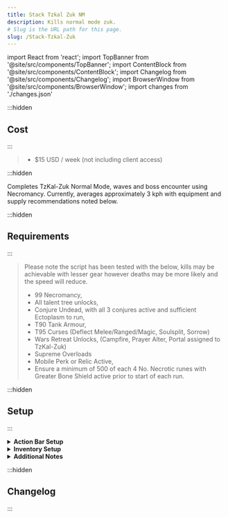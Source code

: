 ```yaml
---
title: Stack Tzkal Zuk NM
description: Kills normal mode zuk.
# Slug is the URL path for this page.
slug: /Stack-Tzkal-Zuk
---
```


import React from 'react';
import TopBanner from '@site/src/components/TopBanner';
import ContentBlock from '@site/src/components/ContentBlock';
import Changelog from '@site/src/components/Changelog';
import BrowserWindow from '@site/src/components/BrowserWindow';
import changes from './changes.json'

<TopBanner title="Stack Tzkal Zuk NM" version="v1.0" author="Overflow" skill="Necromancy">
</TopBanner>

:::hidden

## Cost

:::

<ContentBlock title="Cost">

> - $15 USD / week (not including client access)
</ContentBlock>

:::hidden

<ContentBlock title="Features">
Completes TzKal-Zuk Normal Mode, waves and boss encounter using Necromancy. Currently, averages approximately 3 kph with equipment and supply recommendations noted below.

</ContentBlock>

:::hidden

## Requirements

:::
<ContentBlock title="Requirements">
> Please note the script has been tested with the below, kills may be achievable with lesser gear however deaths may be more likely and the speed will reduce.
> - 99 Necromancy,
> - All talent tree unlocks,
> - Conjure Undead, with all 3 conjures active and sufficient Ectoplasm to run,
> - T90 Tank Armour,
> - T95 Curses (Deflect Melee/Ranged/Magic, Soulsplit, Sorrow)
> - Wars Retreat Unlocks, (Campfire, Prayer Alter, Portal assigned to TzKal-Zuk)
> - Supreme Overloads
> - Mobile Perk or Relic Active,
> - Ensure a minimum of 500 of each 4 No. Necrotic runes with Greater Bone Shield active prior to start of each run.
</ContentBlock>
:::hidden

## Setup

:::
<ContentBlock title="Setup">

<details>
<summary><strong>Action Bar Setup</strong></summary>

![Action Bar](Actionbar.png)

Please ensure revolution ++ is active and all abilities / prayers / spells / incantations noted are available on Actionbar

</details>

<details>
<summary><strong>Inventory Setup</strong></summary>

![Preset Example](Preset.png)


Script has been tested with the inventory shown, so please ensure that a preset is set and loaded once prior to starting script
</details>

<details>
<summary><strong>Additional Notes</strong></summary>
- Devoted / Enhanced devoted perks will help significantly,
- Will use vuln bombs on Har Aken and TzKal-Zuk if in inventory
- Summoning Familiars can be toggled, will renew pouches when necessary, not all special attacks implemented yet.
- Scriptures can be toggled, will activate 4 main scriptures (Jas, Wen, Bik, Ful)
- Enhanced Excalibur, will use automatically if in inventory.
- Elven Ritual Shard, will use automatically if in inventory.
- Deaths are still possible (Unlucky Jad Melee Swipes), will death walk and rebuy gear as required. Please ensure sufficient GP in money pouch to rebuy gear.
- If deaths are encountered at other points whilst meeting the requirements above please let me know and i will review script logic.
</details>
</ContentBlock>

:::hidden

## Changelog

:::

<Changelog changes={changes}>

</Changelog>
